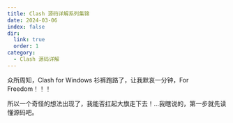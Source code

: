 ```yaml
---
title: Clash 源码详解系列集锦
date: 2024-03-06
index: false
dir:
  link: true
  order: 1
category:
  - Clash 源码详解
---
```


众所周知，Clash for Windows 衫裤跑路了，让我默哀一分钟，For Freedom！！！

所以一个奇怪的想法出现了，我能否扛起大旗走下去！...我瞎说的，第一步就先读懂源码吧。

<Catalog />